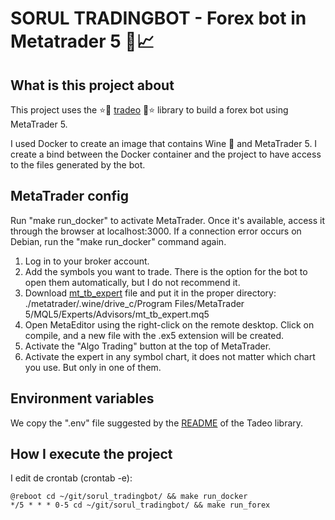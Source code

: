 # SORUL TRADINGBOT - Forex bot in Metatrader 5 🤖📈

## What is this project about
This project uses the ⭐🚀 [tradeo](https://github.com/sorul/tradeo) 🚀⭐ 
library to build a forex bot using MetaTrader 5.

I used Docker to create an image that contains Wine 🍷 and MetaTrader 5. 
I create a bind between the Docker container and the project to have access 
to the files generated by the bot.

## MetaTrader config

Run "make run_docker" to activate MetaTrader. Once it's available,
access it through the browser at localhost:3000.
If a connection error occurs on Debian, run the "make run_docker" command again.

1) Log in to your broker account.
2) Add the symbols you want to trade. 
There is the option for the bot to open them automatically, but I do not recommend it.
3) Download [mt_tb_expert](https://raw.githubusercontent.com/sorul/tradeo/refs/heads/master/tradeo/mt_tb_expert.mq5) 
file and put it in the proper directory: ./metatrader/.wine/drive_c/Program Files/MetaTrader 5/MQL5/Experts/Advisors/mt_tb_expert.mq5
4) Open MetaEditor using the right-click on the remote desktop. 
Click on compile, and a new file with the .ex5 extension will be created.
5) Activate the "Algo Trading" button at the top of MetaTrader.
6) Activate the expert in any symbol chart, it does not matter which chart you use. 
But only in one of them.

## Environment variables
We copy the ".env" file suggested by the 
[README](https://github.com/sorul/tradeo?tab=readme-ov-file#execution-of-your-project-if-you-import-this-library) 
of the Tadeo library.

## How I execute the project

I edit de crontab (crontab -e):

```console
@reboot cd ~/git/sorul_tradingbot/ && make run_docker
*/5 * * * 0-5 cd ~/git/sorul_tradingbot/ && make run_forex
```
